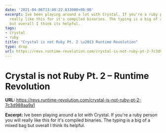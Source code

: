```yaml
---
date: '2021-04-06T13:40:22.833000+00:00'
excerpt: Ive been playing around a lot with Crystal. If you're a ruby person you will
  really like this for it's compiled binaries. The typing is a big of a mixed bag
  but overall I think its helpful.
tags:
- crystal
- ruby
title: "Crystal is not Ruby Pt. 2 \u2013 Runtime Revolution"
type: drop
url: https://revs.runtime-revolution.com/crystal-is-not-ruby-pt-2-7c3d988aa9a1
---
```


# Crystal is not Ruby Pt. 2 – Runtime Revolution

**URL:** https://revs.runtime-revolution.com/crystal-is-not-ruby-pt-2-7c3d988aa9a1

**Excerpt:** Ive been playing around a lot with Crystal. If you're a ruby person you will really like this for it's compiled binaries. The typing is a big of a mixed bag but overall I think its helpful.

